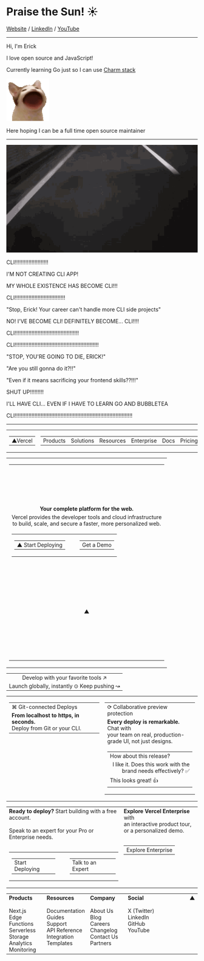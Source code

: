 # Praise the Sun! ☀️

[Website](https://ericc-ch.github.io) / [LinkedIn](https://www.linkedin.com/in/erick-christian-p) / [YouTube](https://www.youtube.com/@erickchristian2)

---

Hi, I'm Erick

I love open source and JavaScript!

Currently learning Go just so I can use [Charm stack](https://charm.sh)

![popcat](./popcat.gif)

Here hoping I can be a full time open source maintainer

---

![dramatic scene](./takeshi-loves-cli.gif)

CLI!!!!!!!!!!!!!!!!!!!!!!

I'M NOT CREATING CLI APP!

MY WHOLE EXISTENCE HAS BECOME CLI!!!

CLI!!!!!!!!!!!!!!!!!!!!!!!!!!!!!!!!!

"Stop, Erick! Your career can't handle more CLI side projects"

NO! I'VE BECOME CLI! DEFINITELY BECOME... CLI!!!!

CLI!!!!!!!!!!!!!!!!!!!!!!!!!!!!!!!!!!!!!!!!!!

CLI!!!!!!!!!!!!!!!!!!!!!!!!!!!!!!!!!!!!!!!!!!!!!!!!!!!!!!!

"STOP, YOU'RE GOING TO DIE, ERICK!"

"Are you still gonna do it?!!"

"Even if it means sacrificing your frontend skills??!!!"

SHUT UP!!!!!!!!!

I'LL HAVE CLI... EVEN IF I HAVE TO LEARN GO AND BUBBLETEA

CLI!!!!!!!!!!!!!!!!!!!!!!!!!!!!!!!!!!!!!!!!!!!!!!!!!!!!!!!!!!!!!!!!!!!!!!!!!!!!!

---

<table width="100%">
  <tr>
    <td width="20%">
      <table>
        <tr>
          <td>▲Vercel</td>
        </tr>
      </table>
    </td>
    <td width="50%">
      <table cellpadding="0" width="100%">
        <tr>
          <td>Products</td>
          <td>Solutions</td>
          <td>Resources</td>
          <td>Enterprise</td>
          <td>Docs</td>
          <td>Pricing</td>
        </tr>
      </table>
    </td>
    <td width="30%" align="right">
      <table cellpadding="5" align="right">
        <tr>
          <td>Contact</td>
          <td>Dashboard</td>
          <td>CP</td>
        </tr>
      </table>
    </td>
  </tr>
</table>

<table width="100%" cellpadding="0">
  <tr>
    <td>
      <table width="80%" cellpadding="20" align="center">
        <tr>
          <td height="100"></td>
        </tr>
        <tr>
          <td align="center">
            <b>Your complete platform for the web.</b>
          </td>
        </tr>
        <tr>
          <td align="center">
            Vercel provides the developer tools and cloud
            infrastructure<br />
            to build, scale, and secure a faster, more personalized
            web.
          </td>
        </tr>
        <tr>
          <td align="center">
            <table cellpadding="0">
              <tr>
                <td>
                  <table cellpadding="10">
                    <tr>
                      <td>▲ Start Deploying</td>
                    </tr>
                  </table>
                </td>
                <td width="10"></td>
                <td>
                  <table cellpadding="10">
                    <tr>
                      <td>Get a Demo</td>
                    </tr>
                  </table>
                </td>
              </tr>
            </table>
          </td>
        </tr>
        <tr>
          <td align="center" height="250">▲</td>
        </tr>
      </table>
    </td>
  </tr>
</table>

<table width="100%" cellpadding="20">
  <tr>
    <td align="center">Develop with your favorite tools ↗</td>
  </tr>
  <tr>
    <td align="center">
      Launch globally, instantly ⊙ Keep pushing ↝
    </td>
  </tr>
</table>

<table width="80%" cellpadding="20" align="center">
  <tr>
    <td width="50%" valign="top">
      <table width="100%" cellpadding="10">
        <tr>
          <td>⌘ Git-connected Deploys</td>
        </tr>
        <tr>
          <td>
            <b>From localhost to https, in seconds.</b>
            <br />
            Deploy from Git or your CLI.
          </td>
        </tr>
      </table>
    </td>
    <td width="50%" valign="top">
      <table width="100%" cellpadding="10">
        <tr>
          <td>⟳ Collaborative preview protection</td>
        </tr>
        <tr>
          <td>
            <b>Every deploy is remarkable.</b> Chat with
            <br />
            your team on real, production-grade UI, not just designs.
          </td>
        </tr>
        <tr>
          <td>
            <table width="100%" cellpadding="5">
              <tr>
                <td>How about this release?</td>
              </tr>
              <tr>
                <td align="right">
                  I like it. Does this work with the brand needs
                  effectively? ✅
                </td>
              </tr>
              <tr>
                <td>This looks great! 👍</td>
              </tr>
            </table>
          </td>
        </tr>
      </table>
    </td>
  </tr>
</table>

<table width="80%" cellpadding="20" align="center">
  <tr>
    <td width="60%" valign="top">
      <b>Ready to deploy?</b> Start building with a free account.
      <br /><br />
      Speak to an expert for your Pro or Enterprise needs.
      <br /><br />
      <table cellpadding="0">
        <tr>
          <td>
            <table cellpadding="10">
              <tr>
                <td>Start Deploying</td>
              </tr>
            </table>
          </td>
          <td width="10"></td>
          <td>
            <table cellpadding="10">
              <tr>
                <td>Talk to an Expert</td>
              </tr>
            </table>
          </td>
        </tr>
      </table>
    </td>
    <td width="40%" valign="top">
      <b>Explore Vercel Enterprise</b> with
      <br />
      an interactive product tour,
      <br />
      or a personalized demo.
      <br /><br />
      <table cellpadding="10">
        <tr>
          <td>Explore Enterprise</td>
        </tr>
      </table>
    </td>
  </tr>
</table>

<table width="100%" cellpadding="5" align="center">
  <tr valign="top">
    <td width="20%">
      <b>Products</b>
      <br /><br />
      Next.js<br />
      Edge Functions<br />
      Serverless<br />
      Storage<br />
      Analytics<br />
      Monitoring<br />
    </td>
    <td width="20%">
      <b>Resources</b>
      <br /><br />
      Documentation<br />
      Guides<br />
      Support<br />
      API Reference<br />
      Integration<br />
      Templates<br />
    </td>
    <td width="20%">
      <b>Company</b>
      <br /><br />
      About Us<br />
      Blog<br />
      Careers<br />
      Changelog<br />
      Contact Us<br />
      Partners<br />
    </td>
    <td width="20%">
      <b>Social</b>
      <br /><br />
      X (Twitter)<br />
      LinkedIn<br />
      GitHub<br />
      YouTube<br />
    </td>
    <td width="20%" align="right" valign="top">▲</td>
  </tr>
</table>
